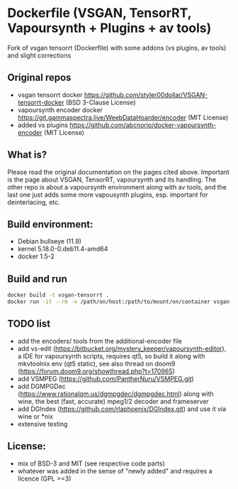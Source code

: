 # Dockerfile (VSGAN, TensorRT, Vapoursynth + Plugins + av tools)
Fork of vsgan tensorrt (Dockerfile) with some addons (vs plugins, av tools) and slight corrections

## Original repos
- vsgan tensorrt docker https://github.com/styler00dollar/VSGAN-tensorrt-docker (BSD 3-Clause License)
- vapoursynth encoder docker https://git.gammaspectra.live/WeebDataHoarder/encoder (MIT License)
- added vs plugins https://github.com/abcnorio/docker-vapoursynth-encoder (MIT License)

## What is?
Please read the original documentation on the pages cited above. Important is the page about VSGAN, TensorRT, vapoursynth and its handling. The other repo is about a vapoursynth environment along with av tools, and the last one just adds some more vapousynth plugins, esp. important for deinterlacing, etc.

## Build environment:
- Debian bullseye (11.9)
- kernel 5.18.0-0.deb11.4-amd64
- docker 1.5-2

## Build and run
```bash
docker build -t vsgan-tensorrt .
docker run -it --rm -v /path/on/host:/path/to/mount/on/container vsgan-tensorrt
```

## TODO list
- add the encoders/ tools from the additional-encoder file
- add vs-edit (https://bitbucket.org/mystery_keeper/vapoursynth-editor), a IDE for vapoursynth scripts, requires qt5, so build it along with mkvtoolnix env (qt5 static), see also thread on doom9 (https://forum.doom9.org/showthread.php?t=170965)
- add VSMPEG (https://github.com/PantherNuru/VSMPEG.git)
- add DGMPGDec (https://www.rationalqm.us/dgmpgdec/dgmpgdec.html) along with wine, the best (fast, accurate) mpeg1/2 decoder and frameserver
- add DGIndex (https://github.com/rlaphoenix/DGIndex.git) and use it via wine or *nix
- extensive testing

## License:
- mix of BSD-3 and MIT (see respective code parts)
- whatever was added in the sense of "newly added" and requires a licence (GPL >=3)
